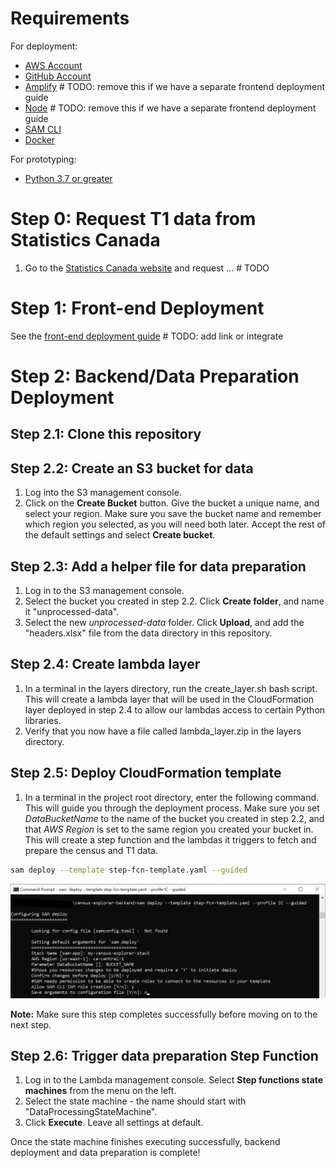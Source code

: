 # Requirements
For deployment:
* [AWS Account](https://aws.amazon.com/account/)
* [GitHub Account](https://github.com/)
* [Amplify](https://aws-amplify.github.io/docs/cli-toolchain/quickstart#quickstart) # TODO: remove this if we have a separate frontend deployment guide
* [Node](https://nodejs.org/en/download/) # TODO: remove this if we have a separate frontend deployment guide
* [SAM CLI](https://docs.aws.amazon.com/serverless-application-model/latest/developerguide/serverless-sam-cli-install.html)
* [Docker](https://docs.docker.com/install/)

For prototyping:
* [Python 3.7 or greater](https://realpython.com/installing-python/) 

# Step 0: Request T1 data from Statistics Canada
1. Go to the [Statistics Canada website]() and request ... # TODO

# Step 1: Front-end Deployment
See the [front-end deployment guide]() # TODO: add link or integrate

# Step 2: Backend/Data Preparation Deployment
## Step 2.1: Clone this repository
## Step 2.2: Create an S3 bucket for data
1. Log into the S3 management console.
2. Click on the **Create Bucket** button.  Give the bucket a unique name, and select your region.  Make sure you save the bucket name and remember which region you selected, as you will need both later.  Accept the rest of the default settings and select **Create bucket**.

## Step 2.3: Add a helper file for data preparation
1. Log in to the S3 management console.
2. Select the bucket you created in step 2.2.  Click **Create folder**, and name it "unprocessed-data".
3. Select the new *unprocessed-data* folder.  Click **Upload**, and add the "headers.xlsx" file from the data directory in this repository.

## Step 2.4: Create lambda layer
1. In a terminal in the layers directory, run the create_layer.sh bash script.  This will create a lambda layer that will be used in the CloudFormation layer deployed in step 2.4 to allow our lambdas access to certain Python libraries.
2. Verify that you now have a file called lambda_layer.zip in the layers directory.

## Step 2.5: Deploy CloudFormation template
1. In a terminal in the project root directory, enter the following command.  This will guide you through the deployment process.  Make sure you set *DataBucketName* to the name of the bucket you created in step 2.2, and that *AWS Region* is set to the same region you created your bucket in.  This will create a step function and the lambdas it triggers to fetch and prepare the census and T1 data.
```bash
sam deploy --template step-fcn-template.yaml --guided
```
<img src="../images/step2.5.png">

**Note:** Make sure this step completes successfully before moving on to the next step.

## Step 2.6: Trigger data preparation Step Function
1. Log in to the Lambda management console.  Select **Step functions state machines** from the menu on the left.
2. Select the state machine - the name should start with "DataProcessingStateMachine".
3. Click **Execute**.  Leave all settings at default.

Once the state machine finishes executing successfully, backend deployment and data preparation is complete!